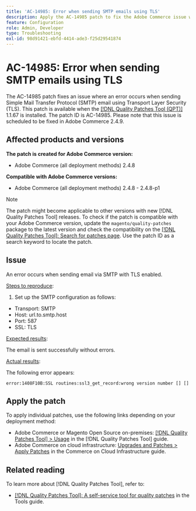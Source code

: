 ```yaml
---
title: 'AC-14985: Error when sending SMTP emails using TLS'
description: Apply the AC-14985 patch to fix the Adobe Commerce issue where an error occurs when sending Simple Mail Transfer Protocol (SMTP) email using Transport Layer Security (TLS).
feature: Configuration
role: Admin, Developer
type: Troubleshooting
exl-id: 98d91421-ebfd-4414-ade3-f25d29541874
---
```

# AC-14985: Error when sending SMTP emails using TLS

The AC-14985 patch fixes an issue where an error occurs when sending Simple Mail Transfer Protocol (SMTP) email using Transport Layer Security (TLS). This patch is available when the [[!DNL Quality Patches Tool (QPT)]](/help/tools/quality-patches-tool/quality-patches-tool-to-self-serve-quality-patches.md) 1.1.67 is installed. The patch ID is AC-14985. Please note that this issue is scheduled to be fixed in Adobe Commerce 2.4.9.

## Affected products and versions

**The patch is created for Adobe Commerce version:**

* Adobe Commerce (all deployment methods) 2.4.8

**Compatible with Adobe Commerce versions:**

* Adobe Commerce (all deployment methods) 2.4.8 - 2.4.8-p1

>[!NOTE]
>
>The patch might become applicable to other versions with new [!DNL Quality Patches Tool] releases. To check if the patch is compatible with your Adobe Commerce version, update the `magento/quality-patches` package to the latest version and check the compatibility on the [[!DNL Quality Patches Tool]: Search for patches page](https://experienceleague.adobe.com/tools/commerce-quality-patches/index.html). Use the patch ID as a search keyword to locate the patch.

## Issue

An error occurs when sending email via SMTP with TLS enabled.

<u>Steps to reproduce</u>:

1. Set up the SMTP configuration as follows:
* Transport: SMTP
* Host: url.to.smtp.host
* Port: 587
* SSL: TLS

<u>Expected results</u>:

The email is sent successfully without errors.

<u>Actual results</u>:

The following error appears:

```
error:1408F10B:SSL routines:ssl3_get_record:wrong version number [] []
```

## Apply the patch

To apply individual patches, use the following links depending on your deployment method:

* Adobe Commerce or Magento Open Source on-premises: [[!DNL Quality Patches Tool] > Usage](/help/tools/quality-patches-tool/usage.md) in the [!DNL Quality Patches Tool] guide.
* Adobe Commerce on cloud infrastructure: [Upgrades and Patches > Apply Patches](https://experienceleague.adobe.com/docs/commerce-cloud-service/user-guide/develop/upgrade/apply-patches.html) in the Commerce on Cloud Infrastructure guide.

## Related reading

To learn more about [!DNL Quality Patches Tool], refer to:

* [[!DNL Quality Patches Tool]: A self-service tool for quality patches](/help/tools/quality-patches-tool/quality-patches-tool-to-self-serve-quality-patches.md) in the Tools guide.
